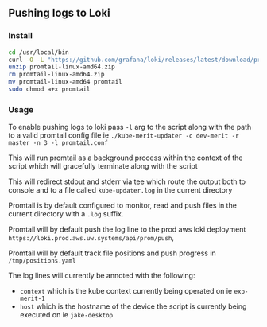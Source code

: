 ## Pushing logs to Loki

### Install

```bash
cd /usr/local/bin
curl -O -L "https://github.com/grafana/loki/releases/latest/download/promtail-linux-amd64.zip"
unzip promtail-linux-amd64.zip
rm promtail-linux-amd64.zip
mv promtail-linux-amd64 promtail
sudo chmod a+x promtail
```


### Usage

To enable pushing logs to loki pass `-l` arg to the script along with the path to a valid promtail config file ie `./kube-merit-updater -c dev-merit -r master -n 3 -l promtail.conf`

This will run promtail as a background process within the context of the script which will gracefully terminate along with the script

This will redirect stdout and stderr via tee which route the output both to console and to a file called `kube-updater.log` in the current directory

Promtail is by default configured to monitor, read and push files in the current directory with a `.log` suffix.

Promtail will by default push the log line to the prod aws loki deployment `https://loki.prod.aws.uw.systems/api/prom/push`,

Promtail will by default track file positions and push progress in `/tmp/positions.yaml`

The log lines will currently be annoted with the following:
- `context` which is the kube context currently being operated on ie `exp-merit-1`
- `host` which is the hostname of the device the script is currently being executed on ie `jake-desktop`